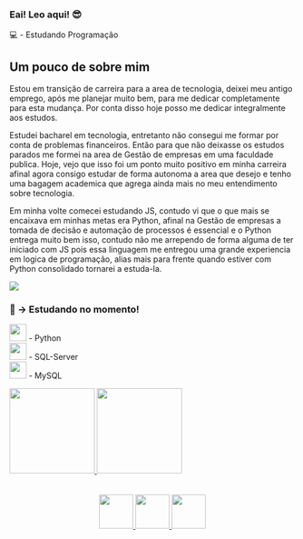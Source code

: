 <h3>Eai! Leo aqui! 😎</h3>
<p>💻 - Estudando Programação </p>
<h2> Um pouco de sobre mim </h2>
<p> 
  Estou em transição de carreira para a area de tecnologia, deixei meu antigo emprego, após me planejar muito bem, para me dedicar completamente 
  para esta mudança. Por conta disso hoje posso me dedicar integralmente aos estudos.
</p>
  Estudei bacharel em tecnologia, entretanto não consegui me formar por conta de problemas financeiros. Então para que não deixasse os estudos 
  parados me formei na area de Gestão de empresas em uma faculdade publica. Hoje, vejo que isso foi um ponto muito positivo em minha carreira
  afinal agora consigo estudar de forma autonoma a area que desejo e tenho uma bagagem academica que agrega ainda mais no meu entendimento sobre
  tecnologia.
<p>
  Em minha volte comecei estudando JS, contudo vi que o que mais se encaixava em minhas metas era Python, afinal na Gestão de empresas a tomada
  de decisão e automação de processos é essencial e o Python entrega muito bem isso, contudo não me arrependo de forma alguma de ter iniciado com JS pois
  essa linguagem me entregou uma grande experiencia em logica de programação, alias mais para frente quando estiver com Python consolidado tornarei a estuda-la.
</p>

<a href="https://www.linkedin.com/in/leonardo-campos-bb746015b/">
<img src="https://img.shields.io/badge/LinkedIn-0077B5?style=for-the-badge&logo=linkedin&logoColor=white">
</a>

<h3>📘 → Estudando no momento!</h3>
<p>

<img width="30em" src="https://cdn.jsdelivr.net/gh/devicons/devicon/icons/python/python-original.svg" /> - Python <br>
<img width="30em" src="https://cdn.jsdelivr.net/gh/devicons/devicon/icons/microsoftsqlserver/microsoftsqlserver-plain-wordmark.svg" /> - SQL-Server <br>
<img width="30em" src="https://cdn.jsdelivr.net/gh/devicons/devicon/icons/mysql/mysql-original-wordmark.svg" /> - MySQL <br>


</p>

<div align="start">
  <a href="https://github.com/rafaballerini">
  <img height="150em" src="https://github-readme-stats.vercel.app/api?username=CamposLeo95&show_icons=true&theme=merko&include_all_commits=true&count_private=true"/>
  <img height="150em" src="https://github-readme-stats.vercel.app/api/top-langs/?username=camposleo95&layout=compact&langs_count=7&theme=merko"/>
</div>
<br/><br/>

<div align="center">
  
<img width="60em" src="https://cdn.jsdelivr.net/gh/devicons/devicon/icons/microsoftsqlserver/microsoftsqlserver-plain-wordmark.svg" />
<img width="60em" src="https://cdn.jsdelivr.net/gh/devicons/devicon/icons/python/python-original.svg" />
<img width="60em" src="https://cdn.jsdelivr.net/gh/devicons/devicon/icons/mysql/mysql-original-wordmark.svg" />
          
</div>




